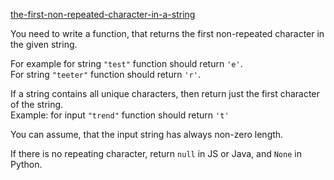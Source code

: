 [the-first-non-repeated-character-in-a-string](https://www.codewars.com/kata/570f6436b29c708a32000826)

You need to write a function, that returns the first non-repeated character in the given string.

For example for string `"test"` function should return `'e'`.  
For string `"teeter"` function should return `'r'`.  
  
If a string contains all unique characters, then return just the first character of the string.  
Example: for input `"trend"` function should return `'t'`  
  
You can assume, that the input string has always non-zero length.

If there is no repeating character, return `null` in JS or Java, and `None` in Python.